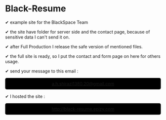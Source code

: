 # Black-Resume

✔ example site for the BlackSpace Team

✔ the site have folder for server side and the contact page, because of sensitive data I can't send it on.

✔ after Full Production I release the safe version of mentioned files.

✔ the full site is ready, so I put the contact and form page on here for others usage.

✔ send your message to this email : <div style="background:black; border-radius:5px; text-align:center; padding:10px;">
a.h.shirazi1380.20@gmail.com</div>

✔ I hosted the site : <div style="background:black; border-radius:5px; text-align:center; padding:10px;">
<a> http://black-resume.epizy.com </a></div>